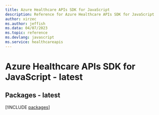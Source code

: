 ```yaml
---
title: Azure Healthcare APIs SDK for JavaScript
description: Reference for Azure Healthcare APIs SDK for JavaScript
author: xirzec
ms.author: jeffish
ms.data: 04/07/2023
ms.topic: reference
ms.devlang: javascript
ms.service: healthcareapis
---
```

# Azure Healthcare APIs SDK for JavaScript - latest
## Packages - latest
[!INCLUDE [packages](healthcare-apis-index.md)]